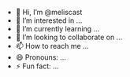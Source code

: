 - 👋 Hi, I’m @meliscast
- 👀 I’m interested in ...
- 🌱 I’m currently learning ...
- 💞️ I’m looking to collaborate on ...
- 📫 How to reach me ...
- 😄 Pronouns: ...
- ⚡ Fun fact: ...

<!---
meliscast/meliscast is a ✨ special ✨ repository because its `README.md` (this file) appears on your GitHub profile.
You can click the Preview link to take a look at your changes.
--->
